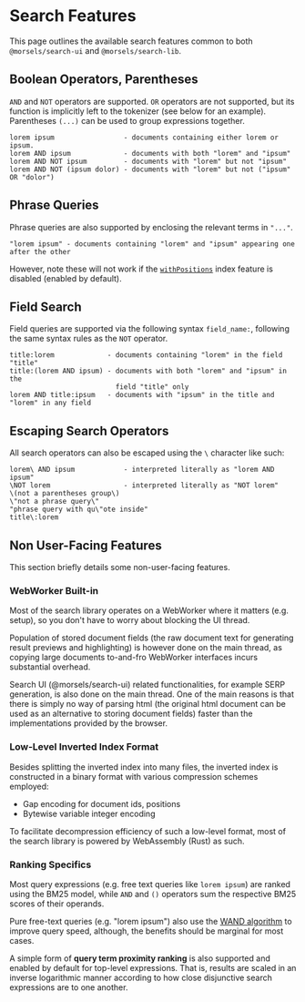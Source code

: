 # Search Features

This page outlines the available search features common to both `@morsels/search-ui` and `@morsels/search-lib`.

## Boolean Operators, Parentheses

`AND` and `NOT` operators are supported.
`OR` operators are not supported, but its function is implicitly left to the tokenizer (see below for an example).
Parentheses `(...)` can be used to group expressions together.

```
lorem ipsum                 - documents containing either lorem or ipsum.
lorem AND ipsum             - documents with both "lorem" and "ipsum"
lorem AND NOT ipsum         - documents with "lorem" but not "ipsum"
lorem AND NOT (ipsum dolor) - documents with "lorem" but not ("ipsum" OR "dolor")
```

## Phrase Queries

Phrase queries are also supported by enclosing the relevant terms in `"..."`.

```
"lorem ipsum" - documents containing "lorem" and "ipsum" appearing one after the other
```

However, note these will not work if the [`withPositions`](./indexer/indexing.md#miscellaneous-options) index feature is disabled (enabled by default).

## Field Search

Field queries are supported via the following syntax `field_name:`, following the same syntax rules as the `NOT` operator.

```
title:lorem             - documents containing "lorem" in the field "title"
title:(lorem AND ipsum) - documents with both "lorem" and "ipsum" in the
                          field "title" only
lorem AND title:ipsum   - documents with "ipsum" in the title and "lorem" in any field
```

## Escaping Search Operators

All search operators can also be escaped using the `\` character like such:

```
lorem\ AND ipsum            - interpreted literally as "lorem AND ipsum"
\NOT lorem                  - interpreted literally as "NOT lorem"
\(not a parentheses group\)
\"not a phrase query\"
"phrase query with qu\"ote inside"
title\:lorem
```

## Non User-Facing Features

This section briefly details some non-user-facing features.

### WebWorker Built-in

Most of the search library operates on a WebWorker where it matters (e.g. setup), so you don't have to worry about blocking the UI thread.

Population of stored document fields (the raw document text for generating result previews and highlighting) is however done on the main thread, as copying large documents to-and-fro WebWorker interfaces incurs substantial overhead.

Search UI (@morsels/search-ui) related functionalities, for example SERP generation, is also done on the main thread.
One of the main reasons is that there is simply no way of parsing html (the original html document can be used as an alternative to storing document fields) faster than the implementations provided by the browser.


### Low-Level Inverted Index Format

Besides splitting the inverted index into many files, the inverted index is constructed in a binary format with various compression schemes employed:
- Gap encoding for document ids, positions
- Bytewise variable integer encoding

To facilitate decompression efficiency of such a low-level format, most of the search library is powered by WebAssembly (Rust) as such.

### Ranking Specifics

Most query expressions (e.g. free text queries like `lorem ipsum`) are ranked using the BM25 model, while `AND` and `()` operators sum the respective BM25 scores of their operands.

Pure free-text queries (e.g. "lorem ipsum") also use the [WAND algorithm](https://www.elastic.co/blog/faster-retrieval-of-top-hits-in-elasticsearch-with-block-max-wand) to improve query speed, although, the benefits should be marginal for most cases.

A simple form of **query term proximity ranking** is also supported and enabled by default for top-level expressions. That is, results are scaled in an inverse logarithmic manner according to how close disjunctive search expressions are to one another.
